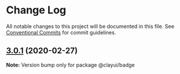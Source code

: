 # Change Log

All notable changes to this project will be documented in this file.
See [Conventional Commits](https://conventionalcommits.org) for commit guidelines.

## [3.0.1](https://github.com/liferay/clay/tree/master/packages/clay-badge/compare/@clayui/badge@3.0.0...@clayui/badge@3.0.1) (2020-02-27)

**Note:** Version bump only for package @clayui/badge

